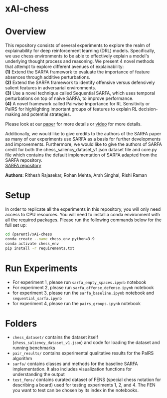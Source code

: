 # xAI-chess
# Overview
This repository consists of several experiments to explore the realm of explainability for deep reinforcement learning (DRL) models. Specifically, we use chess environments to be able to effectively explain a model's underlying thought process and reasoning. We present 4 novel methods that attempt to explore different avenues of explainability:<br>
**(1)** Extend the SARFA framework to evaluate the importance of feature absences through additive perturbations. <br>
**(2)** Extend the SARFA framework to identify offensive versus defensively salient features in adversarial environments.<br>
**(3)** Use a novel technique called Sequential SARFA, which uses temporal perturbations on top of naive SARFA, to improve performance.<br>
**(4)** A novel framework called Pairwise Importance for RL Sensitivity or PaIRS for highlighting important groups of features to explain RL decision-making and potential strategies.<br>

Please look at our [paper](https://github.com/radroof22/xAI-chess/blob/main/SARFA%2BExtending%20Explainability%20in%20Chess.pdf) for more details or [video](https://www.youtube.com/watch?v=Nf51Pvb5ju8&ab_channel=RitheshRajasekar) for more details.

Additionally, we would like to give credits to the authors of the SARFA paper as many of our experiments use SARFA as a basis for further developments and improvements. Furthermore, we would like to give the authors of SARFA credit for both the chess_saliency_dataset_v1.json dataset file and core.py file which contains the default implementation of SARFA adapted from the SARFA repository. <br>
[SARFA repository](https://github.com/nikaashpuri/sarfa-saliency/tree/master)

__Authors__: Rithesh Rajasekar, Rohan Mehta, Arsh Singhal, Rishi Raman

# Setup

In order to replicate all the experiments in this repository, you will only need access to CPU resources.
You will need to install a conda environment with all the required packages. Please run the following commands below for the full set up:
```bash
cd {parent}/xAI-chess
conda create --name chess_env python=3.9
conda activate chess_env
pip install -r requirements.txt
```

# Run Experiments

- For experiment 1, please run `sarfa_empty_spaces.ipynb` notebook
- For experiment 2, please run `sarfa_offense_defense.ipynb` notebook
- for experiment 3, please run the `sarfa_baseline.ipynb` notebook and `sequential_sarfa.ipynb`
- for experiment 4, please run the `pairs_groups.ipynb` notebook

# Folders
- `chess_dataset/` contains the dataset itself (`chess_saliency_dataset_v1.json`) and code for loading the dataset and running benchmarks
- `pair_results/` contains experimental qualitative results for the PaIRS algorithm
- `sarfa/` contains classes and methods for the baseline SARFA implementation. It also includes visualization functions for understanding the output
- `test_fens/` contains curated dataset of FENS (special chess notation for describing a board) used for testing experiments 1, 2, and 4. The FEN you want to test can be chosen by its index in the notebooks.
